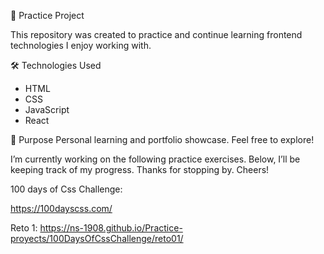 🧪 Practice Project

This repository was created to practice and continue learning frontend technologies I enjoy working with.

🛠️ Technologies Used
- HTML
- CSS
- JavaScript
- React

📌 Purpose
Personal learning and portfolio showcase.
Feel free to explore!

I’m currently working on the following practice exercises. 
Below, I’ll be keeping track of my progress. Thanks for stopping by.
Cheers!

100 days of Css Challenge: 

https://100dayscss.com/

Reto 1:  https://ns-1908.github.io/Practice-proyects/100DaysOfCssChallenge/reto01/

